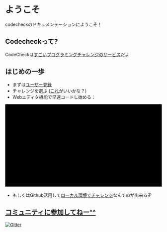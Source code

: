 # ようこそ
codecheckのドキュメンテーションにようこそ！

## Codecheckって?

CodeCheckは[すごいプログラミングチャレンジのサービス](https://app.code-check.io/openchallenges)だよ

## はじめの一歩

* まずは[ユーザー登録](https://app.code-check.io/auth/signup)
* チャレンジを選ぶ ([これ](https://app.code-check.io/orgs/codecheck_official/challenges/110)がいいかな？)
* Webエディタ機能で早速コードし始める：

![start_challenge_web_editor](images/start_challenge_web_editor.gif)

* もしくはGithub活用して[ローカル環境でチャレンジ](guide_github.md)なんてのが出来るぞ

## [コミュニティに参加してねー^^](https://gitter.im/code-check/code-check)

[![Gitter](https://badges.gitter.im/code-check/code-check.svg)](https://gitter.im/code-check/docs?utm_source=badge&utm_medium=badge&utm_campaign=pr-badge)
